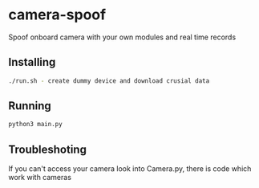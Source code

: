 # camera-spoof
Spoof onboard camera with your own modules and real time records
## Installing
```bash
./run.sh - create dummy device and download crusial data
```

## Running
```bash
python3 main.py
```

## Troubleshoting
If you can't access your camera look into Camera.py, there is code which work with cameras
